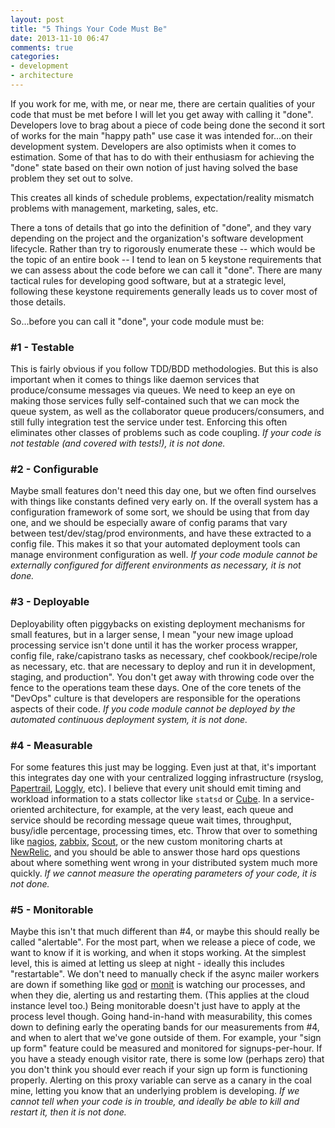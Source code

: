 ```yaml
---
layout: post
title: "5 Things Your Code Must Be"
date: 2013-11-10 06:47
comments: true
categories:
- development
- architecture
---
```


If you work for me, with me, or near me, there are certain qualities of your code that must be met before I will let you get away with calling it "done". Developers love to brag about a piece of code being done the second it sort of works for the main "happy path" use case it was intended for...on their development system. Developers are also optimists when it comes to estimation. Some of that has to do with their enthusiasm for achieving the "done" state based on their own notion of just having solved the base problem they set out to solve.

This creates all kinds of schedule problems, expectation/reality mismatch problems with management, marketing, sales, etc.

There a tons of details that go into the definition of "done", and they vary depending on the project and the organization's software development lifecycle. Rather than try to rigorously enumerate these -- which would be the topic of an entire book -- I tend to lean on 5 keystone requirements that we can assess about the code before we can call it "done". There are many tactical rules for developing good software, but at a strategic level, following these keystone requirements generally leads us to cover most of those details.

So...before you can call it "done", your code module must be:

<!-- MORE -->

### #1 - Testable
This is fairly obvious if you follow TDD/BDD methodologies. But this is also important when it comes to things like daemon services that produce/consume messages via queues. We need to keep an eye on making those services fully self-contained such that we can mock the queue system, as well as the collaborator queue producers/consumers, and still fully integration test the service under test. Enforcing this often eliminates other classes of problems such as code coupling. _If your code is not testable (and covered with tests!), it is not done._


### #2 - Configurable
Maybe small features don't need this day one, but we often find ourselves with things like constants defined very early on. If the overall system has a configuration framework of some sort, we should be using that from day one, and we should be especially aware of config params that vary between test/dev/stag/prod environments, and have these extracted to a config file. This makes it so that your automated deployment tools can manage environment configuration as well. _If your code module cannot be externally configured for different environments as necessary, it is not done._


### #3 - Deployable
Deployability often piggybacks on existing deployment mechanisms for small features, but in a larger sense, I mean "your new image upload processing service isn't done until it has the worker process wrapper, config file, rake/capistrano tasks as necessary, chef cookbook/recipe/role as necessary, etc. that are necessary to deploy and run it in development, staging, and production". You don't get away with throwing code over the fence to the operations team these days. One of the core tenets of the "DevOps" culture is that developers are responsible for the operations aspects of their code. _If you code module cannot be deployed by the automated continuous deployment system, it is not done._


### #4 - Measurable
For some features this just may be logging. Even just at that, it's important this integrates day one with your centralized logging infrastructure (rsyslog, [Papertrail](http://papertrailapp.com/), [Loggly](http://www.loggly.com/), etc). I believe that every unit should emit timing and workload information to a stats collector like `statsd` or [Cube](http://square.github.io/cube/). In a service-oriented architecture, for example, at the very least, each queue and service should be recording message queue wait times, throughput, busy/idle percentage, processing times, etc. Throw that over to something like [nagios](http://www.nagios.org/), [zabbix](http://www.zabbix.com/), [Scout](https://www.scoutapp.com/), or the new custom monitoring charts at [NewRelic](http://newrelic.com/), and you should be able to answer those hard ops questions about where something went wrong in your distributed system much more quickly. _If we cannot measure the operating parameters of your code, it is not done._


### #5 - Monitorable
Maybe this isn't that much different than #4, or maybe this should really be called "alertable". For the most part, when we release a piece of code, we want to know if it is working, and when it stops working. At the simplest level, this is aimed at letting us sleep at night - ideally this includes "restartable". We don't need to manually check if the async mailer workers are down if something like [god](http://godrb.com/) or [monit](http://mmonit.com/monit/) is watching our processes, and when they die, alerting us and restarting them. (This applies at the cloud instance level too.) Being monitorable doesn't just have to apply at the process level though. Going hand-in-hand with measurability, this comes down to defining early the operating bands for our measurements from #4, and when to alert that we've gone outside of them. For example, your "sign up form" feature could be measured and monitored for signups-per-hour. If you have a steady enough visitor rate, there is some low (perhaps zero) that you don't think you should ever reach if your sign up form is functioning properly. Alerting on this proxy variable can serve as a canary in the coal mine, letting you know that an underlying problem is developing. _If we cannot tell when your code is in trouble, and ideally be able to kill and restart it, then it is not done._
